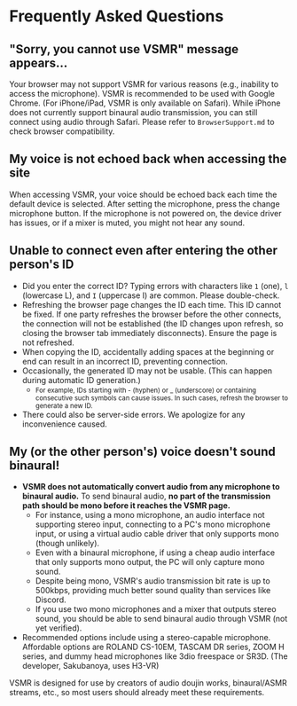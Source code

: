 # Frequently Asked Questions

## "Sorry, you cannot use VSMR" message appears...

Your browser may not support VSMR for various reasons (e.g., inability to access the microphone). VSMR is recommended to be used with Google Chrome. (For iPhone/iPad, VSMR is only available on Safari). While iPhone does not currently support binaural audio transmission, you can still connect using audio through Safari. Please refer to `BrowserSupport.md` to check browser compatibility.

## My voice is not echoed back when accessing the site

When accessing VSMR, your voice should be echoed back each time the default device is selected. After setting the microphone, press the change microphone button. If the microphone is not powered on, the device driver has issues, or if a mixer is muted, you might not hear any sound.

## Unable to connect even after entering the other person's ID

* Did you enter the correct ID? Typing errors with characters like `1` (one), `l` (lowercase L), and `I` (uppercase I) are common. Please double-check.
* Refreshing the browser page changes the ID each time. This ID cannot be fixed. If one party refreshes the browser before the other connects, the connection will not be established (the ID changes upon refresh, so closing the browser tab immediately disconnects). Ensure the page is not refreshed.
* When copying the ID, accidentally adding spaces at the beginning or end can result in an incorrect ID, preventing connection.
* Occasionally, the generated ID may not be usable. (This can happen during automatic ID generation.)
  * <small>For example, IDs starting with - (hyphen) or _ (underscore) or containing consecutive such symbols can cause issues. In such cases, refresh the browser to generate a new ID.</small>
* There could also be server-side errors. We apologize for any inconvenience caused.

## My (or the other person's) voice doesn't sound binaural!

* **VSMR does not automatically convert audio from any microphone to binaural audio.** To send binaural audio, **no part of the transmission path should be mono before it reaches the VSMR page.**
  * For instance, using a mono microphone, an audio interface not supporting stereo input, connecting to a PC's mono microphone input, or using a virtual audio cable driver that only supports mono (though unlikely).
  * Even with a binaural microphone, if using a cheap audio interface that only supports mono output, the PC will only capture mono sound.
  * Despite being mono, VSMR's audio transmission bit rate is up to 500kbps, providing much better sound quality than services like Discord.
  * If you use two mono microphones and a mixer that outputs stereo sound, you should be able to send binaural audio through VSMR (not yet verified).
* Recommended options include using a stereo-capable microphone. Affordable options are ROLAND CS-10EM, TASCAM DR series, ZOOM H series, and dummy head microphones like 3dio freespace or SR3D. (The developer, Sakubanoya, uses H3-VR)

VSMR is designed for use by creators of audio doujin works, binaural/ASMR streams, etc., so most users should already meet these requirements.
